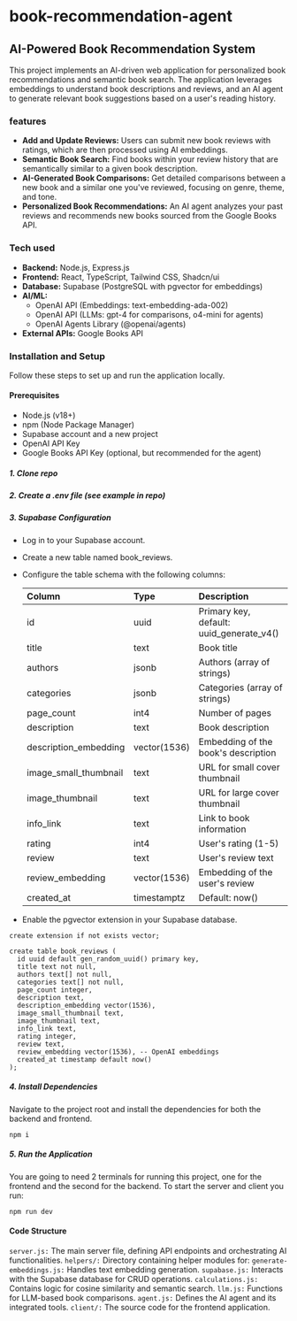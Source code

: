 # book-recommendation-agent

## AI-Powered Book Recommendation System

This project implements an AI-driven web application for personalized book recommendations and semantic book search. The application leverages embeddings to understand book descriptions and reviews, and an AI agent to generate relevant book suggestions based on a user's reading history.

### features

- **Add and Update Reviews:** Users can submit new book reviews with ratings, which are then processed using AI embeddings.
- **Semantic Book Search:** Find books within your review history that are semantically similar to a given book description.
- **AI-Generated Book Comparisons:** Get detailed comparisons between a new book and a similar one you've reviewed, focusing on genre, theme, and tone.
- **Personalized Book Recommendations:** An AI agent analyzes your past reviews and recommends new books sourced from the Google Books API.

### Tech used

- **Backend:** Node.js, Express.js
- **Frontend:** React, TypeScript, Tailwind CSS, Shadcn/ui
- **Database:** Supabase (PostgreSQL with pgvector for embeddings)
- **AI/ML:**
  - OpenAI API (Embeddings: text-embedding-ada-002)
  - OpenAI API (LLMs: gpt-4 for comparisons, o4-mini for agents)
  - OpenAI Agents Library (@openai/agents)
- **External APIs:** Google Books API

### Installation and Setup

Follow these steps to set up and run the application locally.

#### Prerequisites

- Node.js (v18+)
- npm (Node Package Manager)
- Supabase account and a new project
- OpenAI API Key
- Google Books API Key (optional, but recommended for the agent)

##### 1. Clone repo

##### 2. Create a .env file _(see example in repo)_

##### 3. Supabase Configuration

- Log in to your Supabase account.

- Create a new table named book_reviews.

- Configure the table schema with the following columns:

  | Column                | Type         | Description                              |
  | :-------------------- | :----------- | :--------------------------------------- |
  | id                    | uuid         | Primary key, default: uuid_generate_v4() |
  | title                 | text         | Book title                               |
  | authors               | jsonb        | Authors (array of strings)               |
  | categories            | jsonb        | Categories (array of strings)            |
  | page_count            | int4         | Number of pages                          |
  | description           | text         | Book description                         |
  | description_embedding | vector(1536) | Embedding of the book's description      |
  | image_small_thumbnail | text         | URL for small cover thumbnail            |
  | image_thumbnail       | text         | URL for large cover thumbnail            |
  | info_link             | text         | Link to book information                 |
  | rating                | int4         | User's rating (1-5)                      |
  | review                | text         | User's review text                       |
  | review_embedding      | vector(1536) | Embedding of the user's review           |
  | created_at            | timestamptz  | Default: now()                           |

- Enable the pgvector extension in your Supabase database.

```
create extension if not exists vector;

create table book_reviews (
  id uuid default gen_random_uuid() primary key,
  title text not null,
  authors text[] not null,
  categories text[] not null,
  page_count integer,
  description text,
  description_embedding vector(1536),
  image_small_thumbnail text,
  image_thumbnail text,
  info_link text,
  rating integer,
  review text,
  review_embedding vector(1536), -- OpenAI embeddings
  created_at timestamp default now()
);
```

##### 4. Install Dependencies

Navigate to the project root and install the dependencies for both the backend and frontend.

```
npm i
```

##### 5. Run the Application

You are going to need 2 terminals for running this project, one for the frontend and the second for the backend.
To start the server and client you run:

```
npm run dev
```

#### Code Structure

`server.js:` The main server file, defining API endpoints and orchestrating AI functionalities.
`helpers/:` Directory containing helper modules for:
`generate-embeddings.js:` Handles text embedding generation.
`supabase.js:` Interacts with the Supabase database for CRUD operations.
`calculations.js:` Contains logic for cosine similarity and semantic search.
`llm.js:` Functions for LLM-based book comparisons.
`agent.js:` Defines the AI agent and its integrated tools.
`client/:` The source code for the frontend application.

